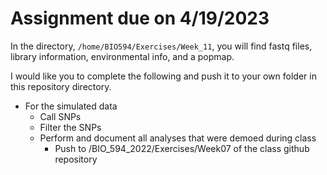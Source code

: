 # Assignment due on 4/19/2023


In the directory, `/home/BIO594/Exercises/Week_11`, you will find fastq files, library information, environmental info, and a popmap.

I would like you to complete the following and push it to your own folder in this repository directory.

* For the simulated data
  * Call SNPs
  * Filter the SNPs
  * Perform and document all analyses that were demoed during class
  	* Push to /BIO_594_2022/Exercises/Week07 of the class github repository
